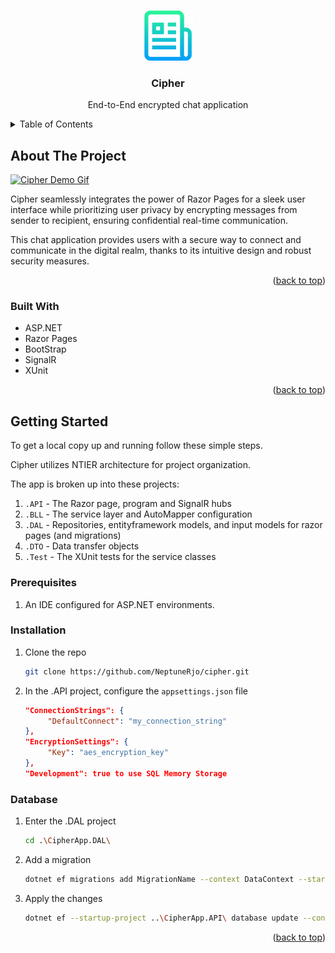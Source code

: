 <!-- Improved compatibility of back to top link: See: https://github.com/othneildrew/Best-README-Template/pull/73 -->
<a name="readme-top"></a>
<!--
*** Thanks for checking out the Best-README-Template. If you have a suggestion
*** that would make this better, please fork the repo and create a pull request
*** or simply open an issue with the tag "enhancement".
*** Don't forget to give the project a star!
*** Thanks again! Now go create something AMAZING! :D
-->




<!-- PROJECT LOGO -->
<br />
<div align="center">
  <a href="https://github.com/NeptuneRjo/cipher">
    <img src="images/logo.png" alt="Logo" width="80" height="80">
  </a>

<h3 align="center">Cipher</h3>

  <p align="center">
    End-to-End encrypted chat application
    <br />
  </p>
</div>



<!-- TABLE OF CONTENTS -->
<details>
  <summary>Table of Contents</summary>
  <ol>
    <li>
      <a href="#about-the-project">About The Project</a>
      <ul>
        <li><a href="#built-with">Built With</a></li>
      </ul>
    </li>
    <li>
      <a href="#getting-started">Getting Started</a>
      <ul>
        <li><a href="#prerequisites">Prerequisites</a></li>
        <li><a href="#installation">Installation</a></li>
        <li><a href="#database">Database</a></li>
      </ul>
    </li>
  </ol>
</details>



<!-- ABOUT THE PROJECT -->
## About The Project

[![Cipher Demo Gif][product-screenshot]](cipher-demo.gif)

Cipher seamlessly integrates the power of Razor Pages for a sleek user interface while prioritizing user privacy by encrypting messages from sender to recipient, 
ensuring confidential real-time communication. 
 
This chat application provides users with a secure way to connect and communicate in the digital realm, 
thanks to its intuitive design and robust security measures.


<p align="right">(<a href="#readme-top">back to top</a>)</p>



### Built With

* ASP.NET
* Razor Pages
* BootStrap
* SignalR
* XUnit

<p align="right">(<a href="#readme-top">back to top</a>)</p>



<!-- GETTING STARTED -->
## Getting Started

To get a local copy up and running follow these simple steps.

Cipher utilizes NTIER architecture for project organization.

The app is broken up into these projects:

1. `.API` - The Razor page, program and SignalR hubs
2. `.BLL` - The service layer and AutoMapper configuration
3. `.DAL` - Repositories, entityframework models, and input models for razor pages (and migrations)
4. `.DTO` - Data transfer objects
5. `.Test` - The XUnit tests for the service classes

### Prerequisites

1. An IDE configured for ASP.NET environments.

### Installation

1. Clone the repo
   ```sh
   git clone https://github.com/NeptuneRjo/cipher.git
   ```
2. In the .API project, configure the `appsettings.json` file
   ```json
   "ConnectionStrings": {
        "DefaultConnect": "my_connection_string"
   },
   "EncryptionSettings": {
        "Key": "aes_encryption_key" 
   },
   "Development": true to use SQL Memory Storage
   ```

### Database

1. Enter the .DAL project
    ```sh
    cd .\CipherApp.DAL\
    ```

2. Add a migration
    ```sh
    dotnet ef migrations add MigrationName --context DataContext --startup-project ..\CipherApp.API\
    ```

3. Apply the changes
    ```sh
    dotnet ef --startup-project ..\CipherApp.API\ database update --context DataContext
    ```

<p align="right">(<a href="#readme-top">back to top</a>)</p>


<!-- MARKDOWN LINKS & IMAGES -->
<!-- https://www.markdownguide.org/basic-syntax/#reference-style-links -->
[contributors-shield]: https://img.shields.io/github/contributors/NeptuneRjo/cipher.svg?style=for-the-badge
[contributors-url]: https://github.com/NeptuneRjo/cipher/graphs/contributors
[forks-shield]: https://img.shields.io/github/forks/NeptuneRjo/cipher.svg?style=for-the-badge
[forks-url]: https://github.com/NeptuneRjo/cipher/network/members
[stars-shield]: https://img.shields.io/github/stars/NeptuneRjo/cipher.svg?style=for-the-badge
[stars-url]: https://github.com/NeptuneRjo/cipher/stargazers
[issues-shield]: https://img.shields.io/github/issues/NeptuneRjo/cipher.svg?style=for-the-badge
[issues-url]: https://github.com/NeptuneRjo/cipher/issues
[license-shield]: https://img.shields.io/github/license/NeptuneRjo/cipher.svg?style=for-the-badge
[license-url]: https://github.com/NeptuneRjo/cipher/blob/master/LICENSE.txt
[linkedin-shield]: https://img.shields.io/badge/-LinkedIn-black.svg?style=for-the-badge&logo=linkedin&colorB=555
[linkedin-url]: https://linkedin.com/in/linkedin_username
[product-screenshot]: images/screenshot.png
[Next.js]: https://img.shields.io/badge/next.js-000000?style=for-the-badge&logo=nextdotjs&logoColor=white
[Next-url]: https://nextjs.org/
[React.js]: https://img.shields.io/badge/React-20232A?style=for-the-badge&logo=react&logoColor=61DAFB
[React-url]: https://reactjs.org/
[Vue.js]: https://img.shields.io/badge/Vue.js-35495E?style=for-the-badge&logo=vuedotjs&logoColor=4FC08D
[Vue-url]: https://vuejs.org/
[Angular.io]: https://img.shields.io/badge/Angular-DD0031?style=for-the-badge&logo=angular&logoColor=white
[Angular-url]: https://angular.io/
[Svelte.dev]: https://img.shields.io/badge/Svelte-4A4A55?style=for-the-badge&logo=svelte&logoColor=FF3E00
[Svelte-url]: https://svelte.dev/
[Laravel.com]: https://img.shields.io/badge/Laravel-FF2D20?style=for-the-badge&logo=laravel&logoColor=white
[Laravel-url]: https://laravel.com
[Bootstrap.com]: https://img.shields.io/badge/Bootstrap-563D7C?style=for-the-badge&logo=bootstrap&logoColor=white
[Bootstrap-url]: https://getbootstrap.com
[JQuery.com]: https://img.shields.io/badge/jQuery-0769AD?style=for-the-badge&logo=jquery&logoColor=white
[JQuery-url]: https://jquery.com 
